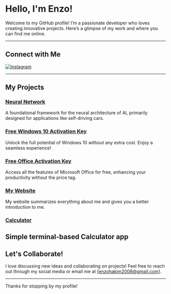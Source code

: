 #  Hello, I'm Enzo! 

Welcome to my GitHub profile! I’m a passionate developer who loves creating innovative projects. Here’s a glimpse of my work and where you can find me online.

---

##  Connect with Me

[![Instagram](https://img.shields.io/badge/-Instagram-E1306C?style=flat&logo=Instagram&logoColor=white)](https://www.instagram.com/enzzz.h)  

---

##  My Projects

###  [Neural Network](https://github.com/enzzzh/NeuralNetwork)
A foundational framework for the neural architecture of AI, primarily designed for applications like self-driving cars.

###  [Free Windows 10 Activation Key](https://github.com/enzzzh/FreeWinActivKey)
Unlock the full potential of Windows 10 without any extra cost. Enjoy a seamless experience!

###  [Free Office Activation Key](https://github.com/enzzzh/FreeOfficeActivKey)
Access all the features of Microsoft Office for free, enhancing your productivity without the price tag.

###  [My Website](https://enzzzh.github.io)
My website summarizes everything about me and gives you a better introduction to me. 

### [Calculator](https://github.com/enzzzh/Calculator)
Simple terminal-based Calculator app 
---

##  Let's Collaborate!

I love discussing new ideas and collaborating on projects! Feel free to reach out through my social media or email me at [enzohakim2008@gmail.com].

---

Thanks for stopping by my profile! 
